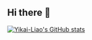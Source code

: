 ## Hi there 👋
[![Yikai-Liao's GitHub stats](https://github-readme-stats.vercel.app/api?username=Yikai-Liao&show_icons=true&theme=radical)](https://github.com/anuraghazra/github-readme-stats)

<!--
**Yikai-Liao/Yikai-Liao** is a ✨ _special_ ✨ repository because its `README.md` (this file) appears on your GitHub profile.

Here are some ideas to get you started:

- 🔭 I’m currently working on ...
- 🌱 I’m currently learning ...
- 👯 I’m looking to collaborate on ...
- 🤔 I’m looking for help with ...
- 💬 Ask me about ...
- 📫 How to reach me: ...
- 😄 Pronouns: ...
- ⚡ Fun fact: ...
-->
